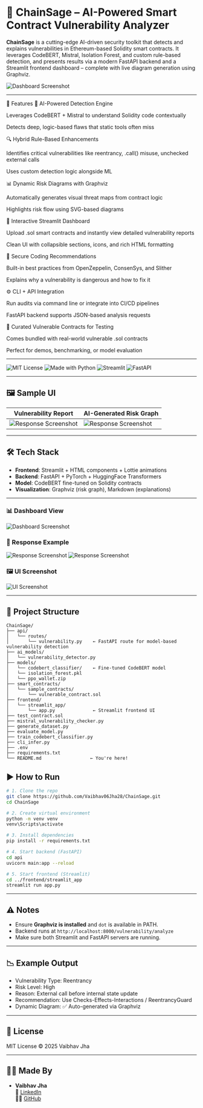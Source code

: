 # 🔐 ChainSage – AI-Powered Smart Contract Vulnerability Analyzer

**ChainSage** is a cutting-edge AI-driven security toolkit that detects and explains vulnerabilities in Ethereum-based Solidity smart contracts. It leverages CodeBERT, Mistral, Isolation Forest, and custom rule-based detection, and presents results via a modern FastAPI backend and a Streamlit frontend dashboard – complete with live diagram generation using Graphviz.


![Dashboard Screenshot](./assets/Dashboard/dashboard1.png)

---



🚀 Features
🤖 AI-Powered Detection Engine

Leverages CodeBERT + Mistral to understand Solidity code contextually

Detects deep, logic-based flaws that static tools often miss

🔍 Hybrid Rule-Based Enhancements

Identifies critical vulnerabilities like reentrancy, .call() misuse, unchecked external calls

Uses custom detection logic alongside ML

📊 Dynamic Risk Diagrams with Graphviz

Automatically generates visual threat maps from contract logic

Highlights risk flow using SVG-based diagrams

🧠 Interactive Streamlit Dashboard

Upload .sol smart contracts and instantly view detailed vulnerability reports

Clean UI with collapsible sections, icons, and rich HTML formatting

🔐 Secure Coding Recommendations

Built-in best practices from OpenZeppelin, ConsenSys, and Slither

Explains why a vulnerability is dangerous and how to fix it

⚙️ CLI + API Integration

Run audits via command line or integrate into CI/CD pipelines

FastAPI backend supports JSON-based analysis requests

🧪 Curated Vulnerable Contracts for Testing

Comes bundled with real-world vulnerable .sol contracts

Perfect for demos, benchmarking, or model evaluation





---
![MIT License](https://img.shields.io/badge/license-MIT-blue.svg)
![Made with Python](https://img.shields.io/badge/Made%20with-Python-blue)
![Streamlit](https://img.shields.io/badge/Frontend-Streamlit-orange)
![FastAPI](https://img.shields.io/badge/Backend-FastAPI-green)

---
## 🖼 Sample UI

| Vulnerability Report | AI-Generated Risk Graph |
|----------------------|-------------------------|
|![Response Screenshot](./assets/Response/response1.png)  | ![Response Screenshot](./assets/Response/response2.png) |

---

## 🛠️ Tech Stack

- **Frontend**: Streamlit + HTML components + Lottie animations
- **Backend**: FastAPI + PyTorch + HuggingFace Transformers
- **Model**: CodeBERT fine-tuned on Solidity contracts
- **Visualization**: Graphviz (risk graph), Markdown (explanations)

---


### 📊 Dashboard View
![Dashboard Screenshot](./assets/Dashboard/dashboard1.png)

### 📩 Response Example
![Response Screenshot](./assets/Response/response1.png)
![Response Screenshot](./assets/Response/response2.png)

### 🖼️ UI Screenshot
![UI Screenshot](./assets/UI/UI.png)



---
## 📂 Project Structure

```
ChainSage/
├── api/
│   └── routes/
│       └── vulnerability.py    ← FastAPI route for model-based vulnerability detection
├── ai_models/
│   └── vulnerability_detector.py
├── models/
│   └── codebert_classifier/    ← Fine-tuned CodeBERT model
│   └── isolation_forest.pkl
│   └── ppo_wallet.zip
├── smart_contracts/
│   └── sample_contracts/
│       └── vulnerable_contract.sol
├── frontend/
│   └── streamlit_app/
│       └── app.py              ← Streamlit frontend UI
├── test_contract.sol
├── mistral_vulnerability_checker.py
├── generate_dataset.py
├── evaluate_model.py
├── train_codebert_classifier.py
├── cli_infer.py
├── .env
├── requirements.txt
└── README.md                  ← You're here!
```




## ▶️ How to Run

```bash
# 1. Clone the repo
git clone https://github.com/Vaibhav06Jha28/ChainSage.git
cd ChainSage

# 2. Create virtual environment
python -m venv venv
venv\Scripts\activate

# 3. Install dependencies
pip install -r requirements.txt

# 4. Start backend (FastAPI)
cd api
uvicorn main:app --reload

# 5. Start frontend (Streamlit)
cd ../frontend/streamlit_app
streamlit run app.py
```

---

## ⚠️ Notes
- Ensure **Graphviz is installed** and `dot` is available in PATH.
- Backend runs at `http://localhost:8000/vulnerability/analyze`
- Make sure both Streamlit and FastAPI servers are running.

---

## 📉 Example Output

- Vulnerability Type: Reentrancy
- Risk Level: High
- Reason: External call before internal state update
- Recommendation: Use Checks-Effects-Interactions / ReentrancyGuard
- Dynamic Diagram: ✅ Auto-generated via Graphviz

---
## 📜 License

MIT License © 2025 Vaibhav Jha

---

## 👨‍💻 Made By

- **Vaibhav Jha**  
  🔗 [LinkedIn](https://www.linkedin.com/in/vaibhav-jha-27191b1ba/)  
  🧑‍💻 [GitHub](https://github.com/Vaibhav06Jha28)
